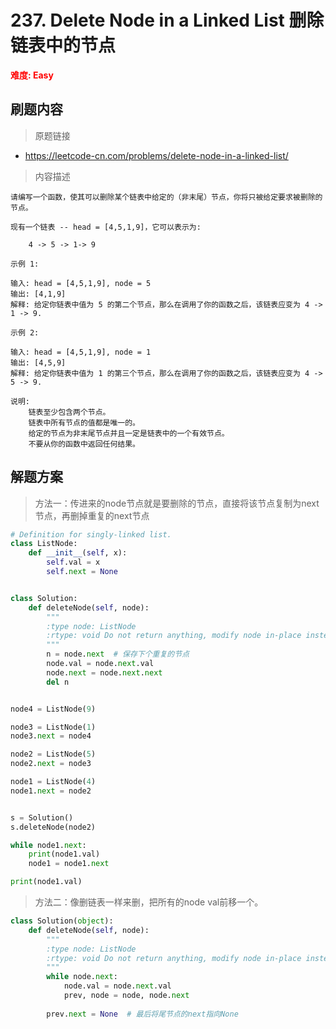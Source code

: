 # 237. Delete Node in a Linked List 删除链表中的节点

**<font color=red>难度: Easy</font>**

## 刷题内容

> 原题链接

* https://leetcode-cn.com/problems/delete-node-in-a-linked-list/

> 内容描述

```
请编写一个函数，使其可以删除某个链表中给定的（非末尾）节点，你将只被给定要求被删除的节点。

现有一个链表 -- head = [4,5,1,9]，它可以表示为:

	4 -> 5 -> 1-> 9

示例 1:

输入: head = [4,5,1,9], node = 5
输出: [4,1,9]
解释: 给定你链表中值为 5 的第二个节点，那么在调用了你的函数之后，该链表应变为 4 -> 1 -> 9.

示例 2:

输入: head = [4,5,1,9], node = 1
输出: [4,5,9]
解释: 给定你链表中值为 1 的第三个节点，那么在调用了你的函数之后，该链表应变为 4 -> 5 -> 9.

说明:
    链表至少包含两个节点。
    链表中所有节点的值都是唯一的。
    给定的节点为非末尾节点并且一定是链表中的一个有效节点。
    不要从你的函数中返回任何结果。
```

## 解题方案

> 方法一：传进来的node节点就是要删除的节点，直接将该节点复制为next节点，再删掉重复的next节点
>

```python
# Definition for singly-linked list.
class ListNode:
    def __init__(self, x):
        self.val = x
        self.next = None


class Solution:
    def deleteNode(self, node):
        """
        :type node: ListNode
        :rtype: void Do not return anything, modify node in-place instead.
        """
        n = node.next  # 保存下个重复的节点
        node.val = node.next.val
        node.next = node.next.next
        del n


node4 = ListNode(9)

node3 = ListNode(1)
node3.next = node4

node2 = ListNode(5)
node2.next = node3

node1 = ListNode(4)
node1.next = node2


s = Solution()
s.deleteNode(node2)

while node1.next:
    print(node1.val)
    node1 = node1.next

print(node1.val)
```



> 方法二：像删链表一样来删，把所有的node val前移一个。

```python
class Solution(object):
    def deleteNode(self, node):
        """
        :type node: ListNode
        :rtype: void Do not return anything, modify node in-place instead.
        """
        while node.next:
            node.val = node.next.val
            prev, node = node, node.next
            
        prev.next = None  # 最后将尾节点的next指向None
```
